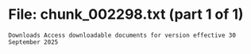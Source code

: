 ﻿# File: chunk_002298.txt (part 1 of 1)
```
Downloads Access downloadable documents for version effective 30 September 2025
```

